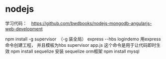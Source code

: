 # nodejs
学习代码：　https://github.com/bwdbooks/nodejs-mongodb-angularjs-web-development


npm install -g supervisor　（-g 装全局）
express --hbs logindemo 用express 命令创建工程， 并且模板为hbs
supervisor app.js  这个命令是用于让代码即时生效
npm install sequelize 安装 sequelize orm框架
npm install mysql

